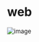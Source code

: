 # web 
![image](https://github.com/elsheena/web/assets/86110081/5eb78f1b-a8ce-410d-a43a-3f0aaee299fa)

